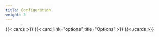 ```yaml
---
title: Configuration
weight: 3
---
```


<!--
Copyright Amazon.com, Inc. or its affiliates. All Rights Reserved.
SPDX-License-Identifier: MIT-0
-->

{{< cards >}}
  {{< card link="options" title="Options" >}}
{{< /cards >}}